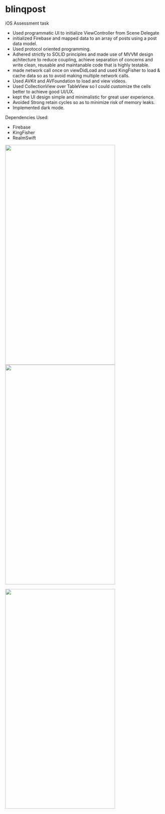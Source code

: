 # blinqpost
iOS Assessment task

- Used programmatic UI to initialize ViewController from Scene Delegate
- initialized Firebase and mapped data to an array of posts using a post data model.
- Used protocol oriented programming.
- Adhered strictly to SOLID principles and made use of MVVM design achitecture to reduce coupling, achieve separation of concerns and write clean, reusable and maintanable code that is highly testable.
- made network call once on viewDidLoad and used KingFisher to load & cache data so as to avoid making multiple network calls.
- Used AVKit and AVFoundation to load and view videos.
- Used CollectionView over TableView so I could customize the cells better to achieve good UI/UX.
- kept the UI design simple and minimalistic for great user experience.
- Avoided Strong retain cycles so as to minimize risk of memory leaks.
- Implemented dark mode.

Dependencies Used:
- Firebase
- KingFisher
- RealmSwift


<img src = "https://user-images.githubusercontent.com/32143087/170894428-2f8d83cf-7ee1-4c30-a74f-71caf8be2828.png" width = "350" height = "700"/>   <img src = "https://user-images.githubusercontent.com/32143087/170894388-77cf90fb-c7cf-4120-b4be-99e4782880e7.png" width = "350" height = "700"/>

<img src = "https://user-images.githubusercontent.com/32143087/170894430-fce1d8b1-dbcd-47ee-a77a-bc947595c8a6.png" width = "350" height = "700"/>   
